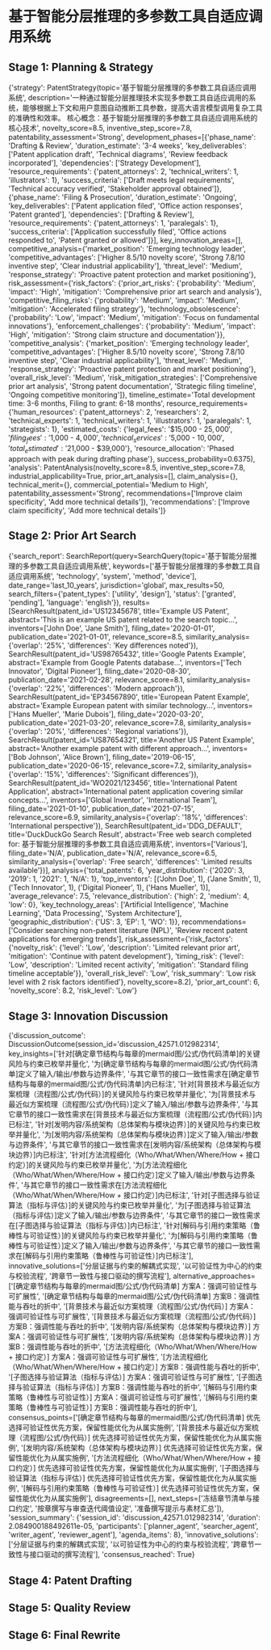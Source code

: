 # 基于智能分层推理的多参数工具自适应调用系统

## Stage 1: Planning & Strategy

{'strategy': PatentStrategy(topic='基于智能分层推理的多参数工具自适应调用系统', description='一种通过智能分层推理技术实现多参数工具自适应调用的系统，能够根据上下文和用户意图自动推断工具参数，提高大语言模型调用复杂工具的准确性和效率。 核心概念：基于智能分层推理的多参数工具自适应调用系统的核心技术', novelty_score=8.5, inventive_step_score=7.8, patentability_assessment='Strong', development_phases=[{'phase_name': 'Drafting & Review', 'duration_estimate': '3-4 weeks', 'key_deliverables': ['Patent application draft', 'Technical diagrams', 'Review feedback incorporated'], 'dependencies': ['Strategy Development'], 'resource_requirements': {'patent_attorneys': 2, 'technical_writers': 1, 'illustrators': 1}, 'success_criteria': ['Draft meets legal requirements', 'Technical accuracy verified', 'Stakeholder approval obtained']}, {'phase_name': 'Filing & Prosecution', 'duration_estimate': 'Ongoing', 'key_deliverables': ['Patent application filed', 'Office action responses', 'Patent granted'], 'dependencies': ['Drafting & Review'], 'resource_requirements': {'patent_attorneys': 1, 'paralegals': 1}, 'success_criteria': ['Application successfully filed', 'Office actions responded to', 'Patent granted or allowed']}], key_innovation_areas=[], competitive_analysis={'market_position': 'Emerging technology leader', 'competitive_advantages': ['Higher 8.5/10 novelty score', 'Strong 7.8/10 inventive step', 'Clear industrial applicability'], 'threat_level': 'Medium', 'response_strategy': 'Proactive patent protection and market positioning'}, risk_assessment={'risk_factors': {'prior_art_risks': {'probability': 'Medium', 'impact': 'High', 'mitigation': 'Comprehensive prior art search and analysis'}, 'competitive_filing_risks': {'probability': 'Medium', 'impact': 'Medium', 'mitigation': 'Accelerated filing strategy'}, 'technology_obsolescence': {'probability': 'Low', 'impact': 'Medium', 'mitigation': 'Focus on fundamental innovations'}, 'enforcement_challenges': {'probability': 'Medium', 'impact': 'High', 'mitigation': 'Strong claim structure and documentation'}}, 'competitive_analysis': {'market_position': 'Emerging technology leader', 'competitive_advantages': ['Higher 8.5/10 novelty score', 'Strong 7.8/10 inventive step', 'Clear industrial applicability'], 'threat_level': 'Medium', 'response_strategy': 'Proactive patent protection and market positioning'}, 'overall_risk_level': 'Medium', 'risk_mitigation_strategies': ['Comprehensive prior art analysis', 'Strong patent documentation', 'Strategic filing timeline', 'Ongoing competitive monitoring']}, timeline_estimate='Total development time: 3-6 months, Filing to grant: 6-18 months', resource_requirements={'human_resources': {'patent_attorneys': 2, 'researchers': 2, 'technical_experts': 1, 'technical_writers': 1, 'illustrators': 1, 'paralegals': 1, 'strategists': 1}, 'estimated_costs': {'legal_fees': '$15,000 - $25,000', 'filing_fees': '$1,000 - $4,000', 'technical_services': '$5,000 - $10,000', 'total_estimated': '$21,000 - $39,000'}, 'resource_allocation': 'Phased approach with peak during drafting phase'}, success_probability=0.6375), 'analysis': PatentAnalysis(novelty_score=8.5, inventive_step_score=7.8, industrial_applicability=True, prior_art_analysis=[], claim_analysis={}, technical_merit={}, commercial_potential='Medium to High', patentability_assessment='Strong', recommendations=['Improve claim specificity', 'Add more technical details']), 'recommendations': ['Improve claim specificity', 'Add more technical details']}

## Stage 2: Prior Art Search

{'search_report': SearchReport(query=SearchQuery(topic='基于智能分层推理的多参数工具自适应调用系统', keywords=['基于智能分层推理的多参数工具自适应调用系统', 'technology', 'system', 'method', 'device'], date_range='last_10_years', jurisdiction='global', max_results=50, search_filters={'patent_types': ['utility', 'design'], 'status': ['granted', 'pending'], 'language': 'english'}), results=[SearchResult(patent_id='US12345678', title='Example US Patent', abstract='This is an example US patent related to the search topic...', inventors=['John Doe', 'Jane Smith'], filing_date='2020-01-01', publication_date='2021-01-01', relevance_score=8.5, similarity_analysis={'overlap': '25%', 'differences': 'Key differences noted'}), SearchResult(patent_id='US98765432', title='Google Patents Example', abstract='Example from Google Patents database...', inventors=['Tech Innovator', 'Digital Pioneer'], filing_date='2020-08-30', publication_date='2021-02-28', relevance_score=8.1, similarity_analysis={'overlap': '22%', 'differences': 'Modern approach'}), SearchResult(patent_id='EP34567890', title='European Patent Example', abstract='Example European patent with similar technology...', inventors=['Hans Mueller', 'Marie Dubois'], filing_date='2020-03-20', publication_date='2021-03-20', relevance_score=7.8, similarity_analysis={'overlap': '20%', 'differences': 'Regional variations'}), SearchResult(patent_id='US87654321', title='Another US Patent Example', abstract='Another example patent with different approach...', inventors=['Bob Johnson', 'Alice Brown'], filing_date='2019-06-15', publication_date='2020-06-15', relevance_score=7.2, similarity_analysis={'overlap': '15%', 'differences': 'Significant differences'}), SearchResult(patent_id='WO2021/123456', title='International Patent Application', abstract='International patent application covering similar concepts...', inventors=['Global Inventor', 'International Team'], filing_date='2021-01-10', publication_date='2021-07-15', relevance_score=6.9, similarity_analysis={'overlap': '18%', 'differences': 'International perspective'}), SearchResult(patent_id='DDG_DEFAULT', title='DuckDuckGo Search Result', abstract='Free web search completed for: 基于智能分层推理的多参数工具自适应调用系统', inventors=['Various'], filing_date='N/A', publication_date='N/A', relevance_score=6.5, similarity_analysis={'overlap': 'Free search', 'differences': 'Limited results available'})], analysis={'total_patents': 6, 'year_distribution': {'2020': 3, '2019': 1, '2021': 1, 'N/A': 1}, 'top_inventors': [('John Doe', 1), ('Jane Smith', 1), ('Tech Innovator', 1), ('Digital Pioneer', 1), ('Hans Mueller', 1)], 'average_relevance': 7.5, 'relevance_distribution': {'high': 2, 'medium': 4, 'low': 0}, 'key_technology_areas': ['Artificial Intelligence', 'Machine Learning', 'Data Processing', 'System Architecture'], 'geographic_distribution': {'US': 3, 'EP': 1, 'WO': 1}}, recommendations=['Consider searching non-patent literature (NPL)', 'Review recent patent applications for emerging trends'], risk_assessment={'risk_factors': {'novelty_risk': {'level': 'Low', 'description': 'Limited relevant prior art', 'mitigation': 'Continue with patent development'}, 'timing_risk': {'level': 'Low', 'description': 'Limited recent activity', 'mitigation': 'Standard filing timeline acceptable'}}, 'overall_risk_level': 'Low', 'risk_summary': 'Low risk level with 2 risk factors identified'}, novelty_score=8.2), 'prior_art_count': 6, 'novelty_score': 8.2, 'risk_level': 'Low'}

## Stage 3: Innovation Discussion

{'discussion_outcome': DiscussionOutcome(session_id='discussion_42571.012982314', key_insights=['针对[确定章节结构与每章的mermaid图/公式/伪代码清单]的关键风险与约束已枚举并量化', '为[确定章节结构与每章的mermaid图/公式/伪代码清单]定义了输入/输出/参数与边界条件', '与其它章节的接口一致性需求在[确定章节结构与每章的mermaid图/公式/伪代码清单]内已标注', '针对[背景技术与最近似方案梳理（流程图/公式/伪代码）]的关键风险与约束已枚举并量化', '为[背景技术与最近似方案梳理（流程图/公式/伪代码）]定义了输入/输出/参数与边界条件', '与其它章节的接口一致性需求在[背景技术与最近似方案梳理（流程图/公式/伪代码）]内已标注', '针对[发明内容/系统架构（总体架构与模块边界）]的关键风险与约束已枚举并量化', '为[发明内容/系统架构（总体架构与模块边界）]定义了输入/输出/参数与边界条件', '与其它章节的接口一致性需求在[发明内容/系统架构（总体架构与模块边界）]内已标注', '针对[方法流程细化（Who/What/When/Where/How + 接口约定）]的关键风险与约束已枚举并量化', '为[方法流程细化（Who/What/When/Where/How + 接口约定）]定义了输入/输出/参数与边界条件', '与其它章节的接口一致性需求在[方法流程细化（Who/What/When/Where/How + 接口约定）]内已标注', '针对[子图选择与验证算法（指标与评估）]的关键风险与约束已枚举并量化', '为[子图选择与验证算法（指标与评估）]定义了输入/输出/参数与边界条件', '与其它章节的接口一致性需求在[子图选择与验证算法（指标与评估）]内已标注', '针对[解码与引用约束策略（鲁棒性与可验证性）]的关键风险与约束已枚举并量化', '为[解码与引用约束策略（鲁棒性与可验证性）]定义了输入/输出/参数与边界条件', '与其它章节的接口一致性需求在[解码与引用约束策略（鲁棒性与可验证性）]内已标注'], innovative_solutions=['分层证据与约束的解耦式实现', '以可验证性为中心的约束与校验流程', '跨章节一致性与接口驱动的撰写流程'], alternative_approaches=['[确定章节结构与每章的mermaid图/公式/伪代码清单] 方案A：强调可验证性与可扩展性', '[确定章节结构与每章的mermaid图/公式/伪代码清单] 方案B：强调性能与吞吐的折中', '[背景技术与最近似方案梳理（流程图/公式/伪代码）] 方案A：强调可验证性与可扩展性', '[背景技术与最近似方案梳理（流程图/公式/伪代码）] 方案B：强调性能与吞吐的折中', '[发明内容/系统架构（总体架构与模块边界）] 方案A：强调可验证性与可扩展性', '[发明内容/系统架构（总体架构与模块边界）] 方案B：强调性能与吞吐的折中', '[方法流程细化（Who/What/When/Where/How + 接口约定）] 方案A：强调可验证性与可扩展性', '[方法流程细化（Who/What/When/Where/How + 接口约定）] 方案B：强调性能与吞吐的折中', '[子图选择与验证算法（指标与评估）] 方案A：强调可验证性与可扩展性', '[子图选择与验证算法（指标与评估）] 方案B：强调性能与吞吐的折中', '[解码与引用约束策略（鲁棒性与可验证性）] 方案A：强调可验证性与可扩展性', '[解码与引用约束策略（鲁棒性与可验证性）] 方案B：强调性能与吞吐的折中'], consensus_points=['[确定章节结构与每章的mermaid图/公式/伪代码清单] 优先选择可验证性优先方案，保留性能优化为从属实施例', '[背景技术与最近似方案梳理（流程图/公式/伪代码）] 优先选择可验证性优先方案，保留性能优化为从属实施例', '[发明内容/系统架构（总体架构与模块边界）] 优先选择可验证性优先方案，保留性能优化为从属实施例', '[方法流程细化（Who/What/When/Where/How + 接口约定）] 优先选择可验证性优先方案，保留性能优化为从属实施例', '[子图选择与验证算法（指标与评估）] 优先选择可验证性优先方案，保留性能优化为从属实施例', '[解码与引用约束策略（鲁棒性与可验证性）] 优先选择可验证性优先方案，保留性能优化为从属实施例'], disagreements=[], next_steps=['冻结章节清单与接口约定', '按章撰写与审查迭代阈值设定', '准备撰写提示与素材汇总']), 'session_summary': {'session_id': 'discussion_42571.012982314', 'duration': 2.084900188492611e-05, 'participants': ['planner_agent', 'searcher_agent', 'writer_agent', 'reviewer_agent'], 'agenda_items': 8}, 'innovative_solutions': ['分层证据与约束的解耦式实现', '以可验证性为中心的约束与校验流程', '跨章节一致性与接口驱动的撰写流程'], 'consensus_reached': True}

## Stage 4: Patent Drafting

## Stage 5: Quality Review

## Stage 6: Final Rewrite


